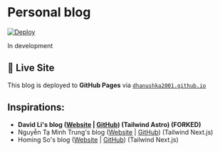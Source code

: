 # Personal blog

[![Deploy](https://github.com/dhanushka2001/blog-astro/actions/workflows/deploy.yml/badge.svg?label=Deploy)](https://github.com/dhanushka2001/blog-astro/actions)

In development

## 🚀 Live Site

This blog is deployed to **GitHub Pages** via [`dhanushka2001.github.io`](https://dhanushka2001.github.io/)

## Inspirations:

- **David Li's blog ([Website](https://friendlyuser.github.io/) | [GitHub](https://github.com/FriendlyUser/astro-tech-blog)) (Tailwind Astro) (FORKED)**
- Nguyễn Tạ Minh Trung's blog ([Website](https://trungtmnguyen.com/) | [GitHub](https://github.com/trungntm/trungtmnguyen.com)) (Tailwind Next.js)
- Homing So's blog ([Website](https://homing.so/) | [GitHub](https://github.com/hominsu/blog)) (Tailwind Next.js)
